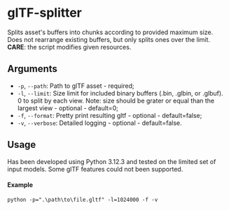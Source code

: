 # glTF-splitter
Splits asset's buffers into chunks according to provided maximum size. Does not rearrange existing buffers, but only splits ones over the limit. **CARE**: the script modifies given resources.

## Arguments
- `-p`, `--path`: Path to glTF asset - required;
- `-l`, `--limit`: Size limit for included binary buffers (.bin, .glbin, or .glbuf). 0 to split by each view. Note: size should be grater or equal than the largest view - optional - default=0;
- `-f`, `--format`: Pretty print resulting gltf - optional - default=false;
- `-v`, `--verbose`: Detailed logging - optional - default=false.

## Usage
Has been developed using Python 3.12.3 and tested on the limited set of input models. Some glTF features could not been supported.
#### Example
```git
python -p=".\path\to\file.gltf" -l=1024000 -f -v
```

